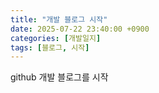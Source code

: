 ```yaml
---
title: "개발 블로그 시작"
date: 2025-07-22 23:40:00 +0900
categories: [개발일지]
tags: [블로그, 시작]
---
```

github 개발 블로그를 시작